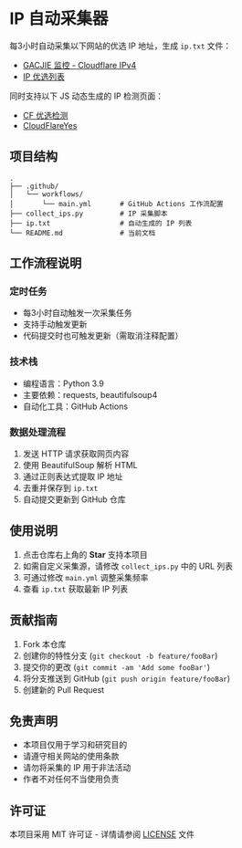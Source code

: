 # IP 自动采集器

每3小时自动采集以下网站的优选 IP 地址，生成 `ip.txt` 文件：

- [GACJIE 监控 - Cloudflare IPv4](https://monitor.gacjie.cn/page/cloudflare/ipv4.html)
- [IP 优选列表](https://ip.164746.xyz)

同时支持以下 JS 动态生成的 IP 检测页面：
- [CF 优选检测](https://cf.090227.xyz)
- [CloudFlareYes](https://stock.hostmonit.com/CloudFlareYes)

## 项目结构
```
.
├── .github/
│   └── workflows/
│       └── main.yml       # GitHub Actions 工作流配置
├── collect_ips.py         # IP 采集脚本
├── ip.txt                 # 自动生成的 IP 列表
└── README.md              # 当前文档
```

## 工作流程说明

### 定时任务
- 每3小时自动触发一次采集任务
- 支持手动触发更新
- 代码提交时也可触发更新（需取消注释配置）

### 技术栈
- 编程语言：Python 3.9
- 主要依赖：requests, beautifulsoup4
- 自动化工具：GitHub Actions

### 数据处理流程
1. 发送 HTTP 请求获取网页内容
2. 使用 BeautifulSoup 解析 HTML
3. 通过正则表达式提取 IP 地址
4. 去重并保存到 `ip.txt`
5. 自动提交更新到 GitHub 仓库

## 使用说明
1. 点击仓库右上角的 **Star** 支持本项目
2. 如需自定义采集源，请修改 `collect_ips.py` 中的 URL 列表
3. 可通过修改 `main.yml` 调整采集频率
4. 查看 `ip.txt` 获取最新 IP 列表

## 贡献指南
1. Fork 本仓库
2. 创建你的特性分支 (`git checkout -b feature/fooBar`)
3. 提交你的更改 (`git commit -am 'Add some fooBar'`)
4. 将分支推送到 GitHub (`git push origin feature/fooBar`)
5. 创建新的 Pull Request

## 免责声明
- 本项目仅用于学习和研究目的
- 请遵守相关网站的使用条款
- 请勿将采集的 IP 用于非法活动
- 作者不对任何不当使用负责

## 许可证
本项目采用 MIT 许可证 - 详情请参阅 [LICENSE](LICENSE) 文件

